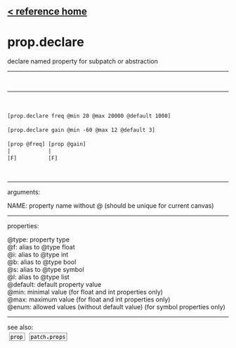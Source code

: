 [< reference home](index.html)
---

# prop.declare


declare named property for subpatch or abstraction

---

<br>


---


```


[prop.declare freq @min 20 @max 20000 @default 1000]

[prop.declare gain @min -60 @max 12 @default 3]

[prop @freq] [prop @gain]
|            |
[F]          [F]

            
```

---
arguments:

NAME: property name without @ (should be unique for
            current canvas)<br>

---
properties:

@type: property type<br>
@f: alias to @type float<br>
@i: alias to @type int<br>
@b: alias to @type bool<br>
@s: alias to @type symbol<br>
@l: alias to @type list<br>
@default: default property value<br>
@min: minimal value (for float and
            int properties only)<br>
@max: maximum value (for float and
            int properties only)<br>
@enum: allowed values (without default value) (for symbol
            properties only)<br>

---
see also:<br>
[![prop](img/object_prop.png)](prop.html)
[![patch.props](img/object_patch.props.png)](patch.props.html)

